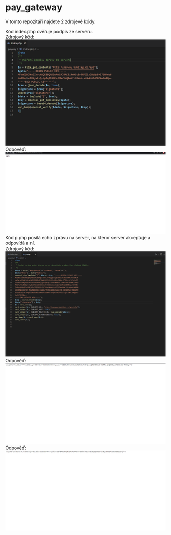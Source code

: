 # pay_gateway
V tomto repozitáři najdete 2 zdrojevé kódy.

Kód index.php ověřuje podpis ze serveru.
<br>
Zdrojový kód:
<br>
![](img/1.png)
<br>
Odpověď:
<br>
![](img/2.png)
Kód p.php posílá echo zprávu na server, na kteror server akceptuje a odpovídá a ní.
<br>
Zdrojový kód:
<br>
![](img/p.png)
<br>
Odpověď:
<br>
![](img/p1.png)
Odpověď:
<br>
![](img/p2.png)
